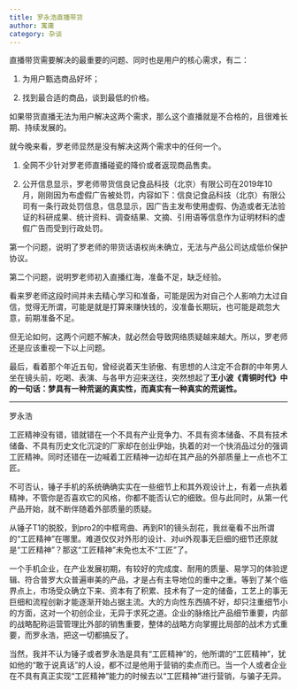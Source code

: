 ```yaml
---
title: 罗永浩直播带货
author: 寓庸
category: 杂谈
---
```

直播带货需要解决的最重要的问题、同时也是用户的核心需求，有二：

1. 为用户甄选商品好坏；

2. 找到最合适的商品，谈到最低的价格。

 如果带货直播无法为用户解决这两个需求，那么这个直播就是不合格的，且很难长期、持续发展的。

 就今晚来看，罗老师显然是没有解决这两个需求中的任何一个。

1. 全网不少针对罗老师直播碰瓷的降价或者返现商品售卖。

2. 公开信息显示，罗老师带货信良记食品科技（北京）有限公司在2019年10月，刚刚因为布虚假广告被处罚，内容如下：信良记食品科技（北京）有限公司有一条行政处罚信息，信息显示，因广告主发布使用虚假、伪造或者无法验证的科研成果、统计资料、调查结果、文摘、引用语等信息作为证明材料的虚假广告而受到行政处罚。

 第一个问题，说明了罗老师的带货话语权尚未确立，无法与产品公司达成低价保护协议。

 第二个问题，说明罗老师初入直播红海，准备不足，缺乏经验。

 看来罗老师这段时间并未去精心学习和准备，可能是因为对自己个人影响力太过自信，觉得无所谓，可能是就是打算来赚快钱的，没准备长期玩，也可能是疏忽大意，前期准备不足。

 但无论如何，这两个问题不解决，就必然会导致网络质疑越来越大。所以，罗老师还是应该重视一下以上问题。

 最后，看着那个年近五旬，曾经说着天生骄傲、有思想的人注定不合群的中年男人坐在镜头前，吃喝、表演、与各甲方迎来送往，突然想起了**王小波《青铜时代》中的一句话：梦具有一种荒诞的真实性，而真实有一种真实的荒诞性。**

---
罗永浩

 工匠精神没有错，错就错在一个不具有产业竞争力、不具有资本储备、不具有技术储备、不具有历史文化沉淀的厂家却在创业伊始，执着的对一个快消品过分的强调工匠精神。同时还错在一边喊着工匠精神一边却在其产品的外部质量上一点也不工匠。

不可否认，锤子手机的系统确确实实在一些细节上和其外观设计上，有着一点执着精神，不管你是否喜欢它的风格，你都不能否认它的细致。但与此同时，从第一代产品开始，就不断伴随着外部质量的质疑。

从锤子T1的脱胶，到pro2的中框弯曲、再到R1的镜头刮花，我丝毫看不出所谓的“工匠精神”在哪里。难道仅仅对外形的设计、对ui外观事无巨细的细节还原就是“工匠精神”？那这“工匠精神”未免也太不“工匠”了。

一个手机企业，在产业发展初期，有较好的完成度、耐用的质量、易学习的体验逻辑、符合普罗大众普遍审美的产品，才是占有主导地位的重中之重。等到了某个临界点上，市场受众确立下来、资本有了积累、技术有了一定的储备，工艺上的事无巨细和流程创新才能逐渐开始占据主流。大的方向性东西搞不好，却只注重细节小的方面，这对一个初创企业，无异于求死之道。企业的脉络比产品细节重要，内部的战略配称运营管理比外部的销售重要，整体的战略方向掌握比局部的战术方式重要，而罗永浩，把这一切都搞反了。

当然，我并不认为锤子或者罗永浩是具有“工匠精神”的，他所谓的“工匠精神”，犹如他的“敢于说真话”的人设，都不过是他用于营销的卖点而已。当一个人或者企业在不具有真正实现“工匠精神”能力的时候去以“工匠精神”进行营销，与骗子无异。